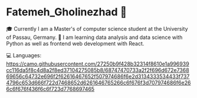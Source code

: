 # Fatemeh_Gholinezhad 👋

🎓 Currently I am a Master's of computer science student at the University of Passau, Germany.
🌱 I am learning data analysis and data science with Python as well as frontend web development with React.

💻 Languages:
https://camo.githubusercontent.com/27250b9f428b32314f8610e1a996939cc116da5f8c4d8a2f8ed37104275085b8/68747470733a2f2f696d672e736869656c64732e696f2f62616467652f507974686f6e2d3134333534433f7374796c653d666f722d7468652d6261646765266c6f676f3d707974686f6e266c6f676f436f6c6f723d7768697465
